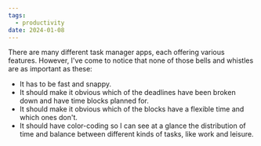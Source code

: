 ```yaml
---
tags:
  - productivity
date: 2024-01-08
---
```

There are many different task manager apps, each offering various features. However, I've come to notice that none of those bells and whistles are as important as these:

- It has to be fast and snappy.
- It should make it obvious which of the deadlines have been broken down and have time blocks planned for.
- It should make it obvious which of the blocks have a flexible time and which ones don't.
- It should have color-coding so I can see at a glance the distribution of time and balance between different kinds of tasks, like work and leisure.